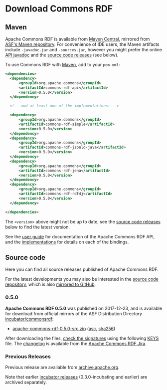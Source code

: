 <!--

    Licensed to the Apache Software Foundation (ASF) under one
    or more contributor license agreements. See the NOTICE file
    distributed with this work for additional information
    regarding copyright ownership. The ASF licenses this file
    to you under the Apache License, Version 2.0 (the
    "License"); you may not use this file except in compliance
    with the License.  You may obtain a copy of the License at

        http://www.apache.org/licenses/LICENSE-2.0

    Unless required by applicable law or agreed to in writing, software
    distributed under the License is distributed on an "AS IS" BASIS,
    WITHOUT WARRANTIES OR CONDITIONS OF ANY KIND, either express or implied.
    See the License for the specific language governing permissions and
    limitations under the License.

-->

# Download Commons RDF


## Maven

Apache Commons RDF is available from
[Maven Central](https://repo.maven.apache.org/maven2/org/apache/commons/commons-rdf-api/),
mirrored from
[ASF's Maven repository](https://repository.apache.org/content/repositories/releases/org/apache/commons/commons-rdf-api/).
For convenience of IDE users, the Maven artifacts include `-javadoc.jar` and
`-sources.jar`, however you might prefer the
online [API javadoc](apidocs/)
and the [source code releases](#Source_code) (see below).

To use Commons RDF with [Maven](https://maven.apache.org/), add to your `pom.xml`:

```xml
<dependencies>
  <dependency>
      <groupId>org.apache.commons</groupId>
      <artifactId>commons-rdf-api</artifactId>
      <version>0.5.0</version>
  </dependency>

  <!-- and at least one of the implementations: -->

  <dependency>
      <groupId>org.apache.commons</groupId>
      <artifactId>commons-rdf-simple</artifactId>
      <version>0.5.0</version>
  </dependency>
  <dependency>
      <groupId>org.apache.commons</groupId>
      <artifactId>commons-rdf-jsonld-java</artifactId>
      <version>0.5.0</version>
  </dependency>
  <dependency>
      <groupId>org.apache.commons</groupId>
      <artifactId>commons-rdf-jena</artifactId>
      <version>0.5.0</version>
  </dependency>
  <dependency>
      <groupId>org.apache.commons</groupId>
      <artifactId>commons-rdf-rdf4j</artifactId>
      <version>0.5.0</version>
  </dependency>

</dependencies>
```

The `<version>` above might not be up to date,
see the [source code releases](#Source_code) below to find the latest version.

See the [user guide](userguide.html) for documentation of the
Apache Commons RDF API, and the [implementations](implementations.html) for
details on each of the bindings.


## Source code

Here you can find all source releases published of Apache Commons RDF.

For the latest developments
you may also be interested in the [source code repository](source-repository.html),
which is also [mirrored to GitHub](http://github.com/apache/commons-rdf).


### 0.5.0

**Apache Commons RDF 0.5.0** was published on 2017-12-23, and is available for download
from official mirrors of the
ASF Distribution Directory [incubator/commonsrdf](https://www.apache.org/dyn/closer.lua/incubator/commonsrdf/0.5.0/):

* [apache-commons-rdf-0.5.0-src.zip](https://www.apache.org/dyn/closer.lua/commons/rdf/source/apache-commons-rdf-0.5.0-source-release.zip)
  ([asc](https://www.apache.org/dist/commons/rdf/source/apache-commons-rdf-0.5.0-source-release.zip.asc),
  [sha256](https://www.apache.org/dist/commons/rdf/source/apache-commons-rdf-0.5.0-source-release.zip.sha256))

After downloading the files, [check the signatures](https://www.apache.org/info/verification.html) 
using the following [KEYS](https://www.apache.org/dist/commons/KEYS)
file. The [changelog](http://apache.forsale.plus/commons/rdf/RELEASE-NOTES.txt)
is available from the [Apache Commons RDF Jira](https://issues.apache.org/jira/browse/COMMONSRDF).

### Previous Releases

Previous release are available from [archive.apache.org](https://archive.apache.org/dist/commons/rdf/).

Note that earlier 
[incubator releases](https://archive.apache.org/dist/incubator/commonsrdf/)
(0.3.0-incubating and earlier) are archived separately. 
